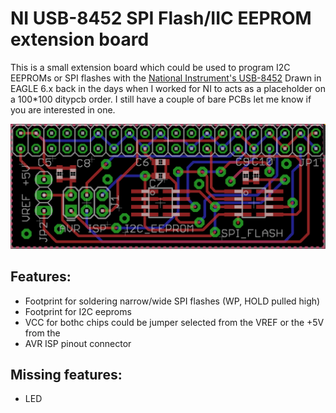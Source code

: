 # NI USB-8452 SPI Flash/IIC EEPROM extension board
This is a small extension board which could be used to program I2C EEPROMs or SPI flashes with the [National Instrument's USB-8452](http://www.ni.com/hu-hu/support/model.usb-8452.html)
Drawn in EAGLE 6.x back in the days when I worked for NI to acts as a placeholder on a 100*100 ditypcb order. I still have a couple of bare PCBs let me know if you are interested in one. 

![Layout image](https://raw.githubusercontent.com/martonmiklos/NI-USB-8452-SPI-Flash-IICEEPROM-extension-board/master/layout.png "Layout image")


## Features:
* Footprint for soldering narrow/wide SPI flashes (WP, HOLD pulled high)
* Footprint for I2C eeproms
* VCC for bothc chips could be jumper selected from the VREF or the +5V from the 
* AVR ISP pinout connector


## Missing features:
* LED
